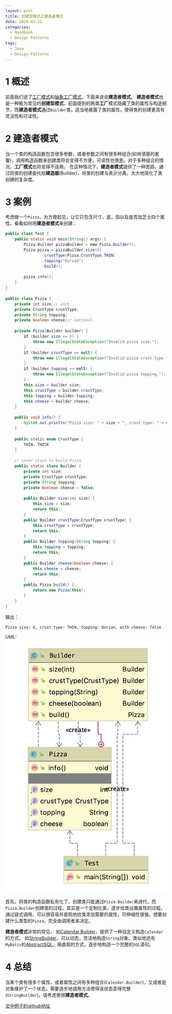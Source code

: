 ```yaml
---
layout: post
title: 创建型模式之建造者模式
date: 2020-03-22
categories:
  - Handbook
  - Design Patterns
tags:
  - Java
  - Design Patterns
---
```


# 1 概述

前面我们说了[工厂模式](https://nightfield.com.cn/index.php/archives/97/)和[抽象工厂模式](https://nightfield.com.cn/index.php/archives/101/)，下面来说说**建造者模式**。
**建造者模式**也是一种极为常见的**创建型模式**，前面提到的两类**工厂**模式隐藏了类的属性与构造细节，而**建造者模式**通过`Builder`类，适当地暴露了类的属性，使得类的创建更具有灵活性和可读性。

# 2 建造者模式

当一个类的构造函数包含很多参数，或者参数之间有很多种组合(如肯德基的套餐)，调用构造函数来创建类将会变得不方便，可读性也很差。对于多种组合的情况，**工厂模式**也将变得不适用。
在这种情况下，**建造者模式**提供了一种思路，通过将类的创建委托给**建造器**(Builder)，将类的创建与表示分离，大大地简化了类创建的复杂度。

# 3 案例

考虑做一个`Pizza`，为方便起见，让它只包含尺寸，底，馅以及是否加芝士四个属性。看看如何用**建造者模式**来创建：
~~~java
public class Test {
    public static void main(String[] args) {
        Pizza.Builder pizzaBuilder = new Pizza.Builder();
        Pizza pizza = pizzaBuilder.size(6)
                .crustType(Pizza.CrustType.THIN)
                .topping("Durian")
                .build();

        pizza.info();
    }
}

public class Pizza {
    private int size;// inch
    private CrustType crustType;
    private String topping;
    private boolean cheese;// optional

    private Pizza(Builder builder) {
        if (builder.size <= 0) {
            throw new IllegalStateException("Invalid pizza size.");
        }
        if (builder.crustType == null) {
            throw new IllegalStateException("Invalid pizza crust type.");
        }
        if (builder.topping == null) {
            throw new IllegalStateException("Invalid pizza topping.");
        }
        this.size = builder.size;
        this.crustType = builder.crustType;
        this.topping = builder.topping;
        this.cheese = builder.cheese;
    }

    public void info() {
        System.out.println("Pizza size: " + size + ", crust type: " + crustType + ", topping: " + topping + ", with cheese: " + cheese);
    }

    public static enum CrustType {
        THIN, THICK
    }

    // inner class to build Pizza
    public static class Builder {
        private int size;
        private CrustType crustType;
        private String topping;
        private boolean cheese = false;

        public Builder size(int size) {
            this.size = size;
            return this;
        }
        public Builder crustType(CrustType crustType) {
            this.crustType = crustType;
            return this;
        }
        public Builder topping(String topping) {
            this.topping = topping;
            return this;
        }
        public Builder cheese(boolean cheese) {
            this.cheese = cheese;
            return this;
        }
        public Pizza build() {
            return new Pizza(this);
        }
    }
}
~~~

输出：
~~~
Pizza size: 6, crust type: THIN, topping: Durian, with cheese: false
~~~

UML:
![UML for builder](/src/img/article-img/Handbook/design%20patterns/creational/builder/uml.png)

首先，将类的构造函数私有化了，创建类只能通过`Pizza.Builder`来进行。而`Pizza.Builder`创建类的过程，其实是一个定制化类，逐步给类设置属性的过程。通过链式调用，可以很容易并直观地给类添加需要的属性，可伸缩性很强。想要创建什么类型的`Pizza`，完全由调用者来决定。

**建造者模式**非常的常见，
如[Calendar.Builder](ttps://docs.oracle.com/javase/8/docs/api/java/util/Calendar.Builder.html)，提供了一种自定义构造`Calendar`的方式。
如[StringBuilder](https://docs.oracle.com/javase/7/docs/api/java/lang/StringBuilder.html)，可以动态，灵活地构造`String`对象。类似地还有`MyBatis`的[AbstractSQL](https://mybatis.org/mybatis-3/apidocs/reference/org/apache/ibatis/jdbc/AbstractSQL.html)，用直观的方式，逐步地构造一个完整的`SQL`语句。

# 4 总结

当某个类有很多个属性，或者属性之间有多种组合(`Calendar.Builder`)，又或者是对象维护了一个状态，需要逐步地调用方法使得该状态变得完整(`StringBuilder`)，请考虑使用**建造者模式**。

[文中例子的github地址](https://github.com/chingjustwe/designPattern)
